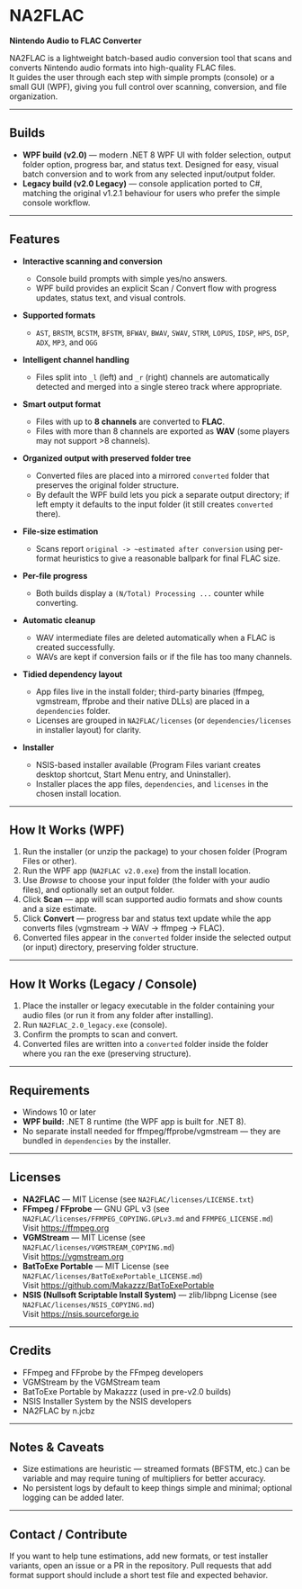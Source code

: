# NA2FLAC

**Nintendo Audio to FLAC Converter**

NA2FLAC is a lightweight batch-based audio conversion tool that scans and converts Nintendo audio formats into high-quality FLAC files.  
It guides the user through each step with simple prompts (console) or a small GUI (WPF), giving you full control over scanning, conversion, and file organization.

---

## Builds

- **WPF build (v2.0)** — modern .NET 8 WPF UI with folder selection, output folder option, progress bar, and status text. Designed for easy, visual batch conversion and to work from any selected input/output folder.
- **Legacy build (v2.0 Legacy)** — console application ported to C#, matching the original v1.2.1 behaviour for users who prefer the simple console workflow.

---

## Features

- **Interactive scanning and conversion**
  - Console build prompts with simple yes/no answers.
  - WPF build provides an explicit Scan / Convert flow with progress updates, status text, and visual controls.

- **Supported formats**
  - `AST`, `BRSTM`, `BCSTM`, `BFSTM`, `BFWAV`, `BWAV`, `SWAV`, `STRM`, `LOPUS`, `IDSP`, `HPS`, `DSP`, `ADX`, `MP3`, and `OGG`

- **Intelligent channel handling**
  - Files split into `_l` (left) and `_r` (right) channels are automatically detected and merged into a single stereo track where appropriate.

- **Smart output format**
  - Files with up to **8 channels** are converted to **FLAC**.
  - Files with more than 8 channels are exported as **WAV** (some players may not support >8 channels).

- **Organized output with preserved folder tree**
  - Converted files are placed into a mirrored `converted` folder that preserves the original folder structure.
  - By default the WPF build lets you pick a separate output directory; if left empty it defaults to the input folder (it still creates `converted` there).

- **File-size estimation**
  - Scans report `original -> ~estimated after conversion` using per-format heuristics to give a reasonable ballpark for final FLAC size.

- **Per-file progress**
  - Both builds display a `(N/Total) Processing ...` counter while converting.

- **Automatic cleanup**
  - WAV intermediate files are deleted automatically when a FLAC is created successfully.
  - WAVs are kept if conversion fails or if the file has too many channels.

- **Tidied dependency layout**
  - App files live in the install folder; third-party binaries (ffmpeg, vgmstream, ffprobe and their native DLLs) are placed in a `dependencies` folder.
  - Licenses are grouped in `NA2FLAC/licenses` (or `dependencies/licenses` in installer layout) for clarity.

- **Installer**
  - NSIS-based installer available (Program Files variant creates desktop shortcut, Start Menu entry, and Uninstaller).
  - Installer places the app files, `dependencies`, and `licenses` in the chosen install location.

---

## How It Works (WPF)

1. Run the installer (or unzip the package) to your chosen folder (Program Files or other).
2. Run the WPF app (`NA2FLAC v2.0.exe`) from the install location.
3. Use *Browse* to choose your input folder (the folder with your audio files), and optionally set an output folder.
4. Click **Scan** — app will scan supported audio formats and show counts and a size estimate.
5. Click **Convert** — progress bar and status text update while the app converts files (vgmstream → WAV → ffmpeg → FLAC).
6. Converted files appear in the `converted` folder inside the selected output (or input) directory, preserving folder structure.

---

## How It Works (Legacy / Console)

1. Place the installer or legacy executable in the folder containing your audio files (or run it from any folder after installing).
2. Run `NA2FLAC_2.0_legacy.exe` (console).
3. Confirm the prompts to scan and convert.
4. Converted files are written into a `converted` folder inside the folder where you ran the exe (preserving structure).

---

## Requirements

- Windows 10 or later  
- **WPF build:** .NET 8 runtime (the WPF app is built for .NET 8).  
- No separate install needed for ffmpeg/ffprobe/vgmstream — they are bundled in `dependencies` by the installer.

---

## Licenses

- **NA2FLAC** — MIT License (see `NA2FLAC/licenses/LICENSE.txt`)  
- **FFmpeg / FFprobe** — GNU GPL v3 (see `NA2FLAC/licenses/FFMPEG_COPYING.GPLv3.md` and `FFMPEG_LICENSE.md`)  
  Visit https://ffmpeg.org  
- **VGMStream** — MIT License (see `NA2FLAC/licenses/VGMSTREAM_COPYING.md`)  
  Visit https://vgmstream.org  
- **BatToExe Portable** — MIT License (see `NA2FLAC/licenses/BatToExePortable_LICENSE.md`)  
  Visit https://github.com/Makazzz/BatToExePortable  
- **NSIS (Nullsoft Scriptable Install System)** — zlib/libpng License (see `NA2FLAC/licenses/NSIS_COPYING.md`)  
  Visit https://nsis.sourceforge.io

---

## Credits

- FFmpeg and FFprobe by the FFmpeg developers  
- VGMStream by the VGMStream team  
- BatToExe Portable by Makazzz (used in pre-v2.0 builds)  
- NSIS Installer System by the NSIS developers  
- NA2FLAC by n.jcbz

---

## Notes & Caveats

- Size estimations are heuristic — streamed formats (BFSTM, etc.) can be variable and may require tuning of multipliers for better accuracy.
- No persistent logs by default to keep things simple and minimal; optional logging can be added later.

---

## Contact / Contribute

If you want to help tune estimations, add new formats, or test installer variants, open an issue or a PR in the repository. Pull requests that add format support should include a short test file and expected behavior.

